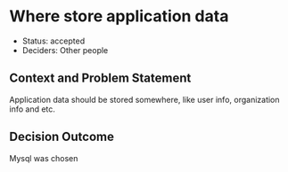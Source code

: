 # Where store application data

* Status: accepted
* Deciders: Other people

## Context and Problem Statement

Application data should be stored somewhere, like user info, organization info and etc.


## Decision Outcome

Mysql was chosen

